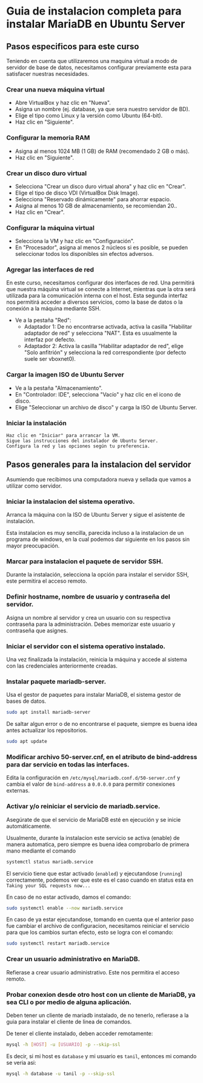 # Guia de instalacion completa para instalar MariaDB en Ubuntu Server

## Pasos especificos para este curso
Teniendo en cuenta que utilizaremos una maquina virtual a modo de servidor de base de datos, necesitamos configurar previamente esta para satisfacer nuestras necesidades.

### Crear una nueva máquina virtual
- Abre VirtualBox y haz clic en "Nueva".
- Asigna un nombre (ej. database, ya que sera nuestro servidor de BD).
- Elige el tipo como Linux y la versión como Ubuntu (64-bit).
- Haz clic en "Siguiente".

### Configurar la memoria RAM
- Asigna al menos 1024 MB (1 GB) de RAM (recomendado 2 GB o más).
- Haz clic en "Siguiente".

### Crear un disco duro virtual
- Selecciona "Crear un disco duro virtual ahora" y haz clic en "Crear".
- Elige el tipo de disco VDI (VirtualBox Disk Image).
- Selecciona "Reservado dinámicamente" para ahorrar espacio.
- Asigna al menos 10 GB de almacenamiento, se recomiendan 20..
- Haz clic en "Crear".

### Configurar la máquina virtual
- Selecciona la VM y haz clic en "Configuración".
- En "Procesador", asigna al menos 2 núcleos si es posible, se pueden seleccionar todos los disponibles sin efectos adversos.

### Agregar las interfaces de red
En este curso, necesitamos configurar dos interfaces de red. Una permitirá que nuestra máquina virtual se conecte a Internet, mientras que la otra será utilizada para la comunicación interna con el host. Esta segunda interfaz nos permitirá acceder a diversos servicios, como la base de datos o la conexión a la máquina mediante SSH.

- Ve a la pestaña "Red":
    - Adaptador 1: De no encontrarse activada, activa la casilla "Habilitar adaptador de red" y selecciona "NAT". Esta es usualmente la interfaz por defecto.
    - Adaptador 2: Activa la casilla "Habilitar adaptador de red", elige "Solo anfitrión" y selecciona la red correspondiente (por defecto suele ser vboxnet0).

### Cargar la imagen ISO de Ubuntu Server
- Ve a la pestaña "Almacenamiento".
- En "Controlador: IDE", selecciona "Vacío" y haz clic en el icono de disco.
- Elige "Seleccionar un archivo de disco" y carga la ISO de Ubuntu Server.
### Iniciar la instalación
    Haz clic en "Iniciar" para arrancar la VM.
    Sigue las instrucciones del instalador de Ubuntu Server.
    Configura la red y las opciones según tu preferencia.

## Pasos generales para la instalacion del servidor
Asumiendo que recibimos una computadora nueva y sellada que vamos a utilizar como servidor.

### Iniciar la instalacion del sistema operativo.
Arranca la máquina con la ISO de Ubuntu Server y sigue el asistente de instalación.

Esta instalacion es muy sencilla, parecida incluso a la instalacion de un programa de windows, en la cual podemos dar siguiente en los pasos sin mayor preocupación.

### Marcar para instalacion el paquete de servidor SSH.
Durante la instalación, selecciona la opción para instalar el servidor SSH, este permitira el acceso remoto.

### Definir hostname, nombre de usuario y contraseña del servidor.
Asigna un nombre al servidor y crea un usuario con su respectiva contraseña para la administración. Debes memorizar este usuario y contraseña que asignes.

### Iniciar el servidor con el sistema operativo instalado.
Una vez finalizada la instalación, reinicia la máquina y accede al sistema con las credenciales anteriormente creadas.

### Instalar paquete mariadb-server.
Usa el gestor de paquetes para instalar MariaDB, el sistema gestor de bases de datos.

```sh
sudo apt install mariadb-server
```

De saltar algun error o de no encontrarse el paquete, siempre es buena idea antes actualizar los repositorios.

```sh
sudo apt update
```

### Modificar archivo 50-server.cnf, en el atributo de bind-address para dar servicio en todas las interfaces.
Edita la configuración en `/etc/mysql/mariadb.conf.d/50-server.cnf` y cambia el valor de `bind-address` a `0.0.0.0` para permitir conexiones externas.

### Activar y/o reiniciar el servicio de mariadb.service.
Asegúrate de que el servicio de MariaDB esté en ejecución y se inicie automáticamente.

Usualmente, durante la instalacion este servicio se activa (enable) de manera automatica, pero siempre es buena idea comprobarlo de primera mano mediante el comando

```sh
systemctl status mariadb.service
```

El servicio tiene que estar activado (`enabled`) y ejecutandose (`running`) correctamente, podemos ver que este es el caso cuando en status esta en `Taking your SQL requests now...`

En caso de no estar activado, damos el comando:
```sh
sudo systemctl enable --now mariadb.service
```

En caso de ya estar ejecutandose, tomando en cuenta que el anterior paso fue cambiar el archivo de configuracion, necesitamos reiniciar el servicio para que los cambios surtan efecto, esto se logra con el comando:

```sh
sudo systemctl restart mariadb.service
```

### Crear un usuario administrativo en MariaDB.
Refierase a crear usuario administrativo. Este nos permitira el acceso remoto.

### Probar conexion desde otro host con un cliente de MariaDB, ya sea CLI o por medio de alguna aplicación.
Deben tener un cliente de mariadb instalado, de no tenerlo, refierase a la guia para instalar el cliente de linea de comandos.

De tener el cliente instalado, deben acceder remotamente:

```sh
mysql -h [HOST] -u [USUARIO] -p --skip-ssl
```

Es decir, si mi host es `database` y mi usuario es `tanil`, entonces mi comando se veria asi:

```sh
mysql -h database -u tanil -p --skip-ssl
```